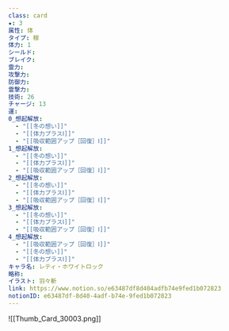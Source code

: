 ```yaml
---
class: card
★: 3
属性: 体
タイプ: 稼
体力: 1
シールド: 
ブレイク: 
霊力: 
攻撃力: 
防御力: 
霊撃力: 
技術: 26
チャージ: 13
運: 
0_想起解放:
  - "[[冬の想い]]"
  - "[[体力プラスⅠ]]"
  - "[[吸収範囲アップ［回復］Ⅰ]]"
1_想起解放:
  - "[[冬の想い]]"
  - "[[体力プラスⅠ]]"
  - "[[吸収範囲アップ［回復］Ⅰ]]"
2_想起解放:
  - "[[冬の想い]]"
  - "[[体力プラスⅠ]]"
  - "[[吸収範囲アップ［回復］Ⅰ]]"
3_想起解放:
  - "[[冬の想い]]"
  - "[[体力プラスⅠ]]"
  - "[[吸収範囲アップ［回復］Ⅰ]]"
4_想起解放:
  - "[[吸収範囲アップ［回復］Ⅰ]]"
  - "[[冬の想い]]"
  - "[[体力プラスⅠ]]"
キャラ名: レティ・ホワイトロック
略称: 
イラスト: 羽々斬
link: https://www.notion.so/e63487df8d404adfb74e9fed1b072823
notionID: e63487df-8d40-4adf-b74e-9fed1b072823
---
```

![[Thumb_Card_30003.png]]
